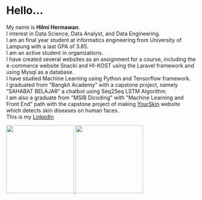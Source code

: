Hello...
==
My name is **Hilmi Hermawan**.\
I interest in Data Science, Data Analyst, and Data Engineering. \
I am an final year student at informatics engineering from University of Lampung with a last GPA of 3.85.\
I am an active student in organizations. \
I have created several websites as an assignment for a course, including the e-commerce website Snacki and HI-KOST using the Laravel framework and using Mysql as a database. \
I have studied Machine Learning using Python and Tensorflow framework. \
I graduated from “Bangkit Academy” with a capstone project, namely “SAHABAT BELAJAR” a chatbot using Seq2Seq LSTM Algorithm.\
I am also a graduate from "MSIB Dicoding" with "Machine Learning and Front End" path with the capstone project of making [YourSkin](http://yourskin.herokuapp.com/) website which detects skin diseases on human faces. \
This is my [LinkedIn](https://www.linkedin.com/in/hilmihermawan/)

<p align="left">
<a href="https://github.com/hilmi2207">
  <img height="180em" src="https://github-readme-stats-eight-theta.vercel.app/api?username=hilmi2207&show_icons=true&theme=algolia&include_all_commits=true&count_private=true"/>
  <img height="180em" src="https://github-readme-stats-eight-theta.vercel.app/api/top-langs/?username=hilmi2207&layout=compact&langs_count=8&theme=algolia"/>
</a>
</p>
